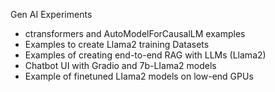 Gen AI Experiments 
- ctransformers and AutoModelForCausalLM examples
- Examples to create Llama2 training Datasets
- Examples of creating end-to-end RAG with LLMs (Llama2)
- Chatbot UI with Gradio and 7b-LIama2 models
- Example of finetuned LIama2 models on low-end GPUs
